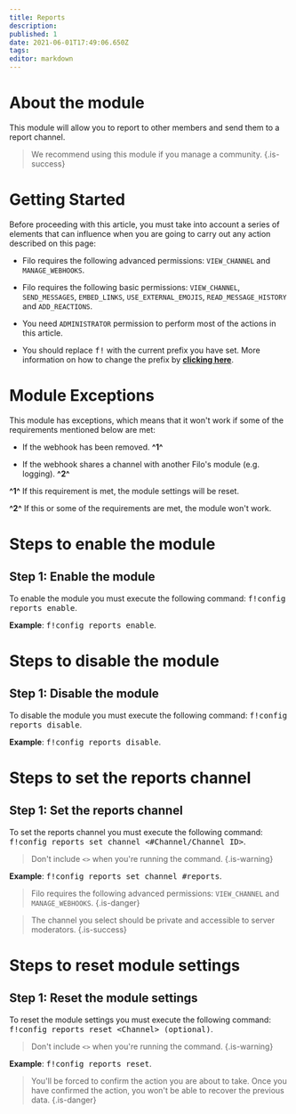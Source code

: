 ```yaml
---
title: Reports
description:
published: 1
date: 2021-06-01T17:49:06.650Z
tags:
editor: markdown
---
```


# About the module

This module will allow you to report to other members and send them to a report channel.

> We recommend using this module if you manage a community.
{.is-success}

# Getting Started

Before proceeding with this article, you must take into account a series of elements that can influence when you are going to carry out any action described on this page:

- Filo requires the following advanced permissions: ``VIEW_CHANNEL`` and ``MANAGE_WEBHOOKS``.

- Filo requires the following basic permissions: ``VIEW_CHANNEL``, ``SEND_MESSAGES``, ``EMBED_LINKS``, ``USE_EXTERNAL_EMOJIS``, ``READ_MESSAGE_HISTORY`` and ``ADD_REACTIONS``.

- You need ``ADMINISTRATOR`` permission to perform most of the actions in this article.

- You should replace <kbd>f!</kbd> with the current prefix you have set. More information on how to change the prefix by **[clicking here](en/modules/prefix)**.

# Module Exceptions

This module has exceptions, which means that it won't work if some of the requirements mentioned below are met:

- If the webhook has been removed. **^1^**

- If the webhook shares a channel with another Filo's module (e.g. logging). **^2^**

**^1^** If this requirement is met, the module settings will be reset.

**^2^** If this or some of the requirements are met, the module won't work.

# Steps to enable the module

## **Step 1**: Enable the module

To enable the module you must execute the following command: <kbd>f!config reports enable</kbd>.

**Example**: <kbd>f!config reports enable</kbd>.

# Steps to disable the module

## **Step 1**: Disable the module

To disable the module you must execute the following command: <kbd>f!config reports disable</kbd>.

**Example**: <kbd>f!config reports disable</kbd>.

# Steps to set the reports channel

## **Step 1**: Set the reports channel

To set the reports channel you must execute the following command: <kbd>f!config reports set channel \<#Channel/Channel ID></kbd>.

> Don't include ``<>`` when you're running the command.
{.is-warning}

**Example**: <kbd>f!config reports set channel #reports</kbd>.

> Filo requires the following advanced permissions: ``VIEW_CHANNEL`` and ``MANAGE_WEBHOOKS``.
{.is-danger}

> The channel you select should be private and accessible to server moderators.
{.is-success}

# Steps to reset module settings

## **Step 1**: Reset the module settings

To reset the module settings you must execute the following command: <kbd>f!config reports reset \<Channel> (optional)</kbd>.

> Don't include ``<>`` when you're running the command.
{.is-warning}

**Example**: <kbd>f!config reports reset</kbd>.

> You'll be forced to confirm the action you are about to take. Once you have confirmed the action, you won't be able to recover the previous data.
{.is-danger}
